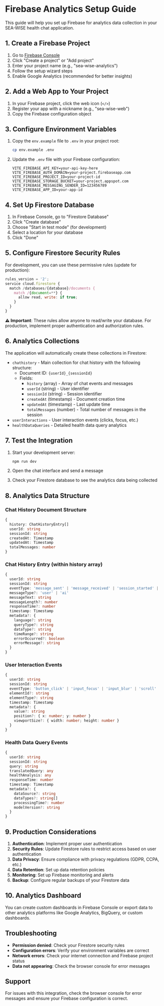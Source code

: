 # Firebase Analytics Setup Guide

This guide will help you set up Firebase for analytics data collection in your SEA-WISE health chat application.

## 1. Create a Firebase Project

1. Go to [Firebase Console](https://console.firebase.google.com/)
2. Click "Create a project" or "Add project"
3. Enter your project name (e.g., "sea-wise-analytics")
4. Follow the setup wizard steps
5. Enable Google Analytics (recommended for better insights)

## 2. Add a Web App to Your Project

1. In your Firebase project, click the web icon (`</>`)
2. Register your app with a nickname (e.g., "sea-wise-web")
3. Copy the Firebase configuration object

## 3. Configure Environment Variables

1. Copy the `env.example` file to `.env` in your project root:
   ```bash
   cp env.example .env
   ```

2. Update the `.env` file with your Firebase configuration:
   ```env
   VITE_FIREBASE_API_KEY=your-api-key-here
   VITE_FIREBASE_AUTH_DOMAIN=your-project.firebaseapp.com
   VITE_FIREBASE_PROJECT_ID=your-project-id
   VITE_FIREBASE_STORAGE_BUCKET=your-project.appspot.com
   VITE_FIREBASE_MESSAGING_SENDER_ID=123456789
   VITE_FIREBASE_APP_ID=your-app-id
   ```

## 4. Set Up Firestore Database

1. In Firebase Console, go to "Firestore Database"
2. Click "Create database"
3. Choose "Start in test mode" (for development)
4. Select a location for your database
5. Click "Done"

## 5. Configure Firestore Security Rules

For development, you can use these permissive rules (update for production):

```javascript
rules_version = '2';
service cloud.firestore {
  match /databases/{database}/documents {
    match /{document=**} {
      allow read, write: if true;
    }
  }
}
```

**⚠️ Important**: These rules allow anyone to read/write your database. For production, implement proper authentication and authorization rules.

## 6. Analytics Collections

The application will automatically create these collections in Firestore:

- `chathistory` - Main collection for chat history with the following structure:
  - Document ID: `{userId}_{sessionId}`
  - Fields:
    - `history` (array) - Array of chat events and messages
    - `userId` (string) - User identifier
    - `sessionId` (string) - Session identifier
    - `createdAt` (timestamp) - Document creation time
    - `updatedAt` (timestamp) - Last update time
    - `totalMessages` (number) - Total number of messages in the session
- `userInteractions` - User interaction events (clicks, focus, etc.)
- `healthDataQueries` - Detailed health data query analytics

## 7. Test the Integration

1. Start your development server:
   ```bash
   npm run dev
   ```

2. Open the chat interface and send a message
3. Check your Firestore database to see the analytics data being collected

## 8. Analytics Data Structure

### Chat History Document Structure
```typescript
{
  history: ChatHistoryEntry[]
  userId: string
  sessionId: string
  createdAt: Timestamp
  updatedAt: Timestamp
  totalMessages: number
}
```

### Chat History Entry (within history array)
```typescript
{
  userId: string
  sessionId: string
  eventType: 'message_sent' | 'message_received' | 'session_started' | 'session_ended'
  messageType?: 'user' | 'ai'
  messageText: string
  messageLength?: number
  responseTime?: number
  timestamp: Timestamp
  metadata?: {
    language?: string
    queryType?: string
    dataType?: string
    timeRange?: string
    errorOccurred?: boolean
    errorMessage?: string
  }
}
```

### User Interaction Events
```typescript
{
  userId: string
  sessionId: string
  eventType: 'button_click' | 'input_focus' | 'input_blur' | 'scroll' | 'resize'
  elementId?: string
  elementType?: string
  timestamp: Timestamp
  metadata?: {
    value?: string
    position?: { x: number; y: number }
    viewportSize?: { width: number; height: number }
  }
}
```

### Health Data Query Events
```typescript
{
  userId: string
  sessionId: string
  query: string
  translatedQuery: any
  healthAnalysis: any
  responseTime: number
  timestamp: Timestamp
  metadata?: {
    dataSource?: string
    dataTypes?: string[]
    processingTime?: number
    modelVersion?: string
  }
}
```

## 9. Production Considerations

1. **Authentication**: Implement proper user authentication
2. **Security Rules**: Update Firestore rules to restrict access based on user authentication
3. **Data Privacy**: Ensure compliance with privacy regulations (GDPR, CCPA, etc.)
4. **Data Retention**: Set up data retention policies
5. **Monitoring**: Set up Firebase monitoring and alerts
6. **Backup**: Configure regular backups of your Firestore data

## 10. Analytics Dashboard

You can create custom dashboards in Firebase Console or export data to other analytics platforms like Google Analytics, BigQuery, or custom dashboards.

## Troubleshooting

- **Permission denied**: Check your Firestore security rules
- **Configuration errors**: Verify your environment variables are correct
- **Network errors**: Check your internet connection and Firebase project status
- **Data not appearing**: Check the browser console for error messages

## Support

For issues with this integration, check the browser console for error messages and ensure your Firebase configuration is correct.
